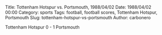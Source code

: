 Title: Tottenham Hotspur vs. Portsmouth, 1988/04/02
Date: 1988/04/02 00:00
Category: sports
Tags: football, football scores, Tottenham Hotspur, Portsmouth
Slug: tottenham-hotspur-vs-portsmouth
Author: carbonero


Tottenham Hotspur 0 - 1 Portsmouth
